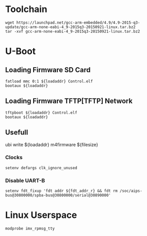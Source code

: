 # Toolchain

    wget https://launchpad.net/gcc-arm-embedded/4.9/4.9-2015-q3-update/gcc-arm-none-eabi-4_9-2015q3-20150921-linux.tar.bz2 
    tar -xvf gcc-arm-none-eabi-4_9-2015q3-20150921-linux.tar.bz2 

# U-Boot

## Loading Firmware SD Card
    fatload mmc 0:1 ${loadaddr} Control.elf
    bootaux ${loadaddr}

## Loading Firmware TFTP[TFTP] Network
    tftpboot ${loadaddr} Control.elf
    bootaux ${loadaddr}

## Usefull
ubi write ${loadaddr} m4firmware ${filesize}

### Clocks
    setenv defargs clk_ignore_unused

### Disable UART-B
    setenv fdt_fixup 'fdt addr ${fdt_addr_r} && fdt rm /soc/aips-bus@30800000/spba-bus@30800000/serial@30890000'

# Linux Userspace

    modprobe imx_rpmsg_tty

